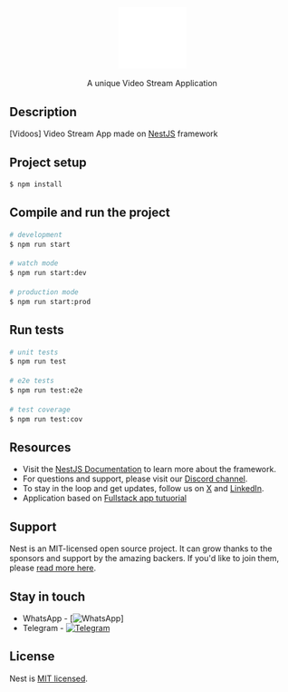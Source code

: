<p align="center">
  <a><img src="vidoos.png" width="120" alt="Vidoos logo" /></a>
</p>


  <p align="center">A unique Video Stream Application</p>
    <p align="center">


## Description

[Vidoos] Video Stream App made on [NestJS](https://github.com/nestjs/nest) framework

## Project setup

```bash
$ npm install
```

## Compile and run the project

```bash
# development
$ npm run start

# watch mode
$ npm run start:dev

# production mode
$ npm run start:prod
```

## Run tests

```bash
# unit tests
$ npm run test

# e2e tests
$ npm run test:e2e

# test coverage
$ npm run test:cov
```

## Resources


- Visit the [NestJS Documentation](https://docs.nestjs.com) to learn more about the framework.
- For questions and support, please visit our [Discord channel](https://discord.gg/).
- To stay in the loop and get updates, follow us on [X](https://x.com/) and [LinkedIn](https://linkedin.com/).
- Application based on [Fullstack app tutuorial](https://blog.logrocket.com/full-stack-app-tutorial-nestjs-react/)


## Support

Nest is an MIT-licensed open source project. It can grow thanks to the sponsors and support by the amazing backers. If you'd like to join them, please [read more here](https://docs.nestjs.com/support).

## Stay in touch


- WhatsApp - [![WhatsApp](https://img.shields.io/badge/-WhatsApp-2B2B2B?style-for-the-badge&logo=whatsapp)]
- Telegram - [![Telegram](https://img.shields.io/badge/-Telegram-2B2B2B?style-for-the-badge&logo=telegram)](https://t.me/buuuumba)

## License

Nest is [MIT licensed](https://github.com/nestjs/nest/blob/master/LICENSE).
